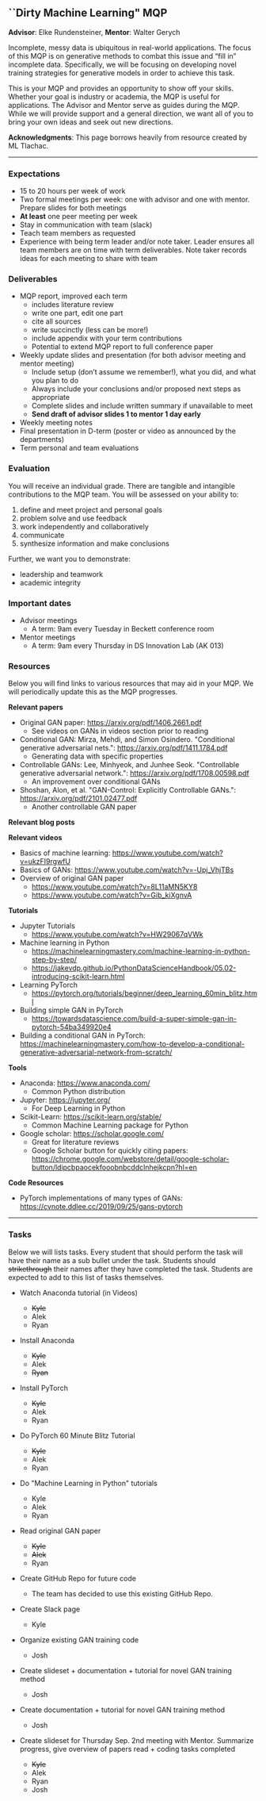 ## ``Dirty Machine Learning" MQP

**Advisor**: Elke Rundensteiner, **Mentor**: Walter Gerych

Incomplete, messy data is ubiquitous in real-world applications. The focus of this MQP is on generative methods to combat this issue and “fill in” incomplete data. Specifically, we will be focusing on developing novel training strategies for generative models in order to achieve this task. 

This is your MQP and provides an opportunity to show off your skills. Whether your goal is industry or academia, the MQP is useful for applications. The Advisor and Mentor serve as guides during the MQP. While we will provide support and a general direction, we want all of you to bring your own ideas and seek out new directions. 

**Acknowledgments**: This page borrows heavily from resource created by ML Tlachac. 

------------------------------------------

### Expectations

-	15 to 20 hours per week of work
-	Two formal meetings per week: one with advisor and one with mentor. Prepare slides for both meetings 
-	**At least** one peer meeting per week
-	Stay in communication with team (slack)
-	Teach team members as requested
-	Experience with being term leader and/or note taker. Leader ensures all team members are on time with term deliverables. Note taker records ideas for each meeting to share with team

### Deliverables

-	MQP report, improved each term
    - includes literature review
    - write one part, edit one part
    - cite all sources 
    - write succinctly (less can be more!)
    - include appendix with your term contributions
    - Potential to extend MQP report to full conference paper
-	Weekly update slides and presentation (for both advisor meeting and mentor meeting)
    - Include setup (don’t assume we remember!), what you did, and what you plan to do
    - Always include your conclusions and/or proposed next steps as appropriate
    - Complete slides and include written summary if unavailable to meet
    - **Send draft of advisor slides 1 to mentor 1 day early**
-	Weekly meeting notes
-	Final presentation in D-term (poster or video as announced by the departments)
-	Term personal and team evaluations

### Evaluation

You will receive an individual grade. There are tangible and intangible contributions to the MQP team. You will be assessed on your ability to:
1.	define and meet project and personal goals
2.	problem solve and use feedback
3.	work independently and collaboratively
4.	communicate
5.	synthesize information and make conclusions

Further, we want you to demonstrate:
-	leadership and teamwork
-	academic integrity

### Important dates

- Advisor meetings
    - A term: 9am every Tuesday in Beckett conference room
- Mentor meetings
    - A term: 9am every Thursday in DS Innovation Lab (AK 013) 

### Resources 

Below you will find links to various resources that may aid in your MQP. We will periodically update this as the MQP progresses. 

**Relevant papers**
- Original GAN paper: https://arxiv.org/pdf/1406.2661.pdf
    - See videos on GANs in videos section prior to reading
- Conditional GAN: Mirza, Mehdi, and Simon Osindero. "Conditional generative adversarial nets.": https://arxiv.org/pdf/1411.1784.pdf
    - Generating data with specific properties 
- Controllable GANs:  Lee, Minhyeok, and Junhee Seok. "Controllable generative adversarial network.": https://arxiv.org/pdf/1708.00598.pdf
    - An improvement over conditional GANs
- Shoshan, Alon, et al. "GAN-Control: Explicitly Controllable GANs.": https://arxiv.org/pdf/2101.02477.pdf
    - Another controllable GAN paper

**Relevant blog posts**

**Relevant videos** 
- Basics of machine learning: https://www.youtube.com/watch?v=ukzFI9rgwfU
- Basics of GANs: https://www.youtube.com/watch?v=-Upj_VhjTBs
- Overview of original GAN paper
    - https://www.youtube.com/watch?v=8L11aMN5KY8
    - https://www.youtube.com/watch?v=Gib_kiXgnvA

**Tutorials**
- Jupyter Tutorials
    - https://www.youtube.com/watch?v=HW29067qVWk
- Machine learning in Python
    - https://machinelearningmastery.com/machine-learning-in-python-step-by-step/
    - https://jakevdp.github.io/PythonDataScienceHandbook/05.02-introducing-scikit-learn.html
- Learning PyTorch
    - https://pytorch.org/tutorials/beginner/deep_learning_60min_blitz.html
- Building simple GAN in PyTorch
     - https://towardsdatascience.com/build-a-super-simple-gan-in-pytorch-54ba349920e4
- Building a conditional GAN in PyTorch: https://machinelearningmastery.com/how-to-develop-a-conditional-generative-adversarial-network-from-scratch/

**Tools** 
- Anaconda: https://www.anaconda.com/
    - Common Python distribution 
- Jupyter: https://jupyter.org/
    - For Deep Learning in Python
- Scikit-Learn: https://scikit-learn.org/stable/
    - Common Machine Learning package for Python
- Google scholar: https://scholar.google.com/
    - Great for literature reviews
    - Google Scholar button for quickly citing papers: https://chrome.google.com/webstore/detail/google-scholar-button/ldipcbpaocekfooobnbcddclnhejkcpn?hl=en

**Code Resources**
- PyTorch implementations of many types of GANs: https://cvnote.ddlee.cc/2019/09/25/gans-pytorch

------------------------------------------

### Tasks
Below we will lists tasks. Every student that should perform the task will have their name as a sub bullet under the task. Students should ~~strikethrough~~ their names after they have completed the task. Students are expected to add to this list of tasks themselves. 

- Watch Anaconda tutorial (in  Videos)
    - ~~Kyle~~
    - Alek
    - Ryan

- Install Anaconda
    - ~~Kyle~~
    - Alek
    - ~~Ryan~~
    
- Install PyTorch
    - ~~Kyle~~
    - Alek
    - Ryan
    
- Do PyTorch 60 Minute Blitz Tutorial
    - 	~~Kyle~~
    - Alek
    - Ryan

- Do "Machine Learning in Python" tutorials
    - Kyle
    - Alek
    - Ryan

- Read original GAN paper
    - ~~Kyle~~
    - ~~Alek~~
    - Ryan
    
- Create GitHub Repo for future code
    - The team has decided to use this existing GitHub Repo.

- Create Slack page
    - Kyle

- Organize existing GAN training code
    - Josh
   
- Create slideset + documentation + tutorial for novel GAN training method
    - Josh 

- Create documentation + tutorial for novel GAN training method
    - Josh 

- Create slideset for Thursday Sep. 2nd meeting with Mentor. Summarize progress, give overview of papers read + coding tasks completed 
    - ~~Kyle~~
    - Alek
    - Ryan
    - Josh
